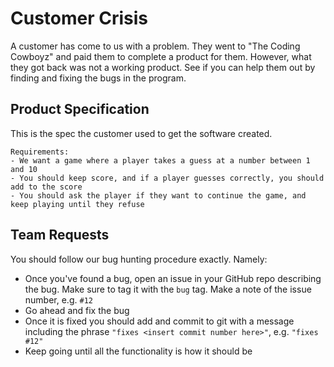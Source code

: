 # Customer Crisis

A customer has come to us with a problem. They went to "The Coding Cowboyz" and paid them to complete a product for them. However, what they got back was not a working product. See if you can help them out by finding and fixing the bugs in the program.

## Product Specification

This is the spec the customer used to get the software created.

```
Requirements:
- We want a game where a player takes a guess at a number between 1 and 10
- You should keep score, and if a player guesses correctly, you should add to the score
- You should ask the player if they want to continue the game, and keep playing until they refuse
```

## Team Requests

You should follow our bug hunting procedure exactly. Namely:

- Once you've found a bug, open an issue in your GitHub repo describing the bug. Make sure to tag it with the `bug` tag. Make a note of the issue number, e.g. `#12`
- Go ahead and fix the bug
- Once it is fixed you should add and commit to git with a message including the phrase `"fixes <insert commit number here>"`, e.g. `"fixes #12"`
- Keep going until all the functionality is how it should be